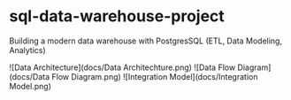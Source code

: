 # sql-data-warehouse-project
Building a modern data warehouse with PostgresSQL (ETL, Data Modeling, Analytics)

![Data Architecture](docs/Data Architechture.png)
![Data Flow Diagram](docs/Data Flow Diagram.png)
![Integration Model](docs/Integration Model.png)
